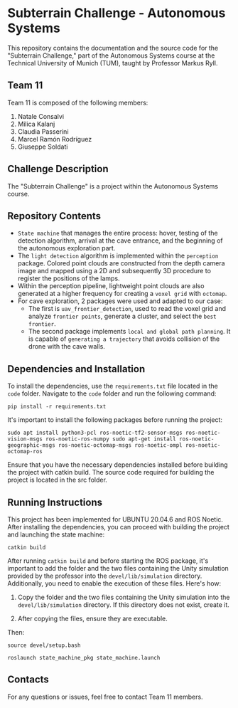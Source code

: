# Subterrain Challenge - Autonomous Systems

This repository contains the documentation and the source code for the "Subterrain Challenge," part of the Autonomous Systems course at the Technical University of Munich (TUM), taught by Professor Markus Ryll.

## Team 11
Team 11 is composed of the following members:

1. Natale Consalvi
2. Milica Kalanj
3. Claudia Passerini
4. Marcel Ramón Rodríguez
5. Giuseppe Soldati

## Challenge Description
The "Subterrain Challenge" is a project within the Autonomous Systems course.

## Repository Contents
- `State machine` that manages the entire process: hover, testing of the detection algorithm, arrival at the cave entrance, and the beginning of the autonomous exploration part.
- The `light detection` algorithm is implemented within the `perception` package. Colored point clouds are constructed from the depth camera image and mapped using a 2D and subsequently 3D procedure to register the positions of the lamps.
- Within the perception pipeline, lightweight point clouds are also generated at a higher frequency for creating a `voxel grid` with `octomap`.
- For cave exploration, 2 packages were used and adapted to our case:
  - The first is `uav_frontier_detection`, used to read the voxel grid and analyze `frontier points`, generate a cluster, and select the `best frontier`.
  - The second package implements `local and global path planning`. It is capable of `generating a trajectory` that avoids collision of the drone with the cave walls.

## Dependencies and Installation

To install the dependencies, use the `requirements.txt` file located in the `code` folder. Navigate to the `code` folder and run the following command:

`pip install -r requirements.txt`

It's important to install the following packages before running the project:

`sudo apt install python3-pcl ros-noetic-tf2-sensor-msgs ros-noetic-vision-msgs ros-noetic-ros-numpy
 sudo apt-get install ros-noetic-geographic-msgs ros-noetic-octomap-msgs ros-noetic-ompl
 ros-noetic-octomap-ros`

Ensure that you have the necessary dependencies installed before building the project with catkin build. The source code required for building the project is located in the src folder.

## Running Instructions
This project has been implemented for UBUNTU 20.04.6 and ROS Noetic.
After installing the dependencies, you can proceed with building the project and launching the state machine:

`catkin build`

After running `catkin build` and before starting the ROS package, it's important to add the folder and the two files containing the Unity simulation provided by the professor into the `devel/lib/simulation` directory. Additionally, you need to enable the execution of these files. Here's how:

1. Copy the folder and the two files containing the Unity simulation into the `devel/lib/simulation` directory. If this directory does not exist, create it.

2. After copying the files, ensure they are executable.

Then:

`source devel/setup.bash`

`roslaunch state_machine_pkg state_machine.launch`

## Contacts
For any questions or issues, feel free to contact Team 11 members.

